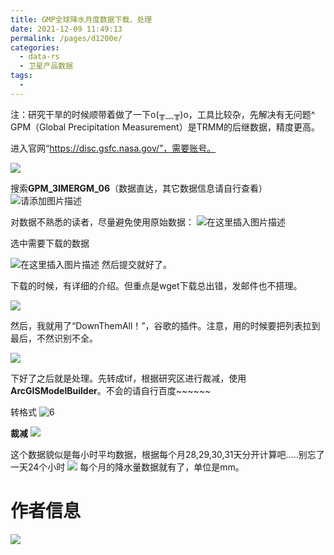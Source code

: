 ```yaml
---
title: GMP全球降水月度数据下载、处理
date: 2021-12-09 11:49:13
permalink: /pages/d1200e/
categories: 
  - data-rs
  - 卫星产品数据
tags: 
  - 
---
```

注：研究干旱的时候顺带着做了一下o(╥﹏╥)o，工具比较杂，先解决有无问题^
GPM（Global Precipitation Measurement）是TRMM的后继数据，精度更高。

进入官网“https://disc.gsfc.nasa.gov/”，需要账号。

![](https://gitee.com/kitmyfaceplease/image_upload/raw/master/img/202112081610994.png)

搜索**GPM_3IMERGM_06**（数据直达，其它数据信息请自行查看）![请添加图片描述](https://img-blog.csdnimg.cn/494bb56461d442cc87e29d20a72c4fe0.png?x-oss-process=image/watermark,type_d3F5LXplbmhlaQ,shadow_50,text_Q1NETiBA6ZSQ5aSa5a6d55qE5Zyw55CG56m66Ze0,size_20,color_FFFFFF,t_70,g_se,x_16)

对数据不熟悉的读者，尽量避免使用原始数据：
![在这里插入图片描述](https://img-blog.csdnimg.cn/d473d7e466b3402c9d77999bd5170874.png?x-oss-process=image/watermark,type_d3F5LXplbmhlaQ,shadow_50,text_Q1NETiBA6ZSQ5aSa5a6d55qE5Zyw55CG56m66Ze0,size_20,color_FFFFFF,t_70,g_se,x_16)

选中需要下载的数据

![在这里插入图片描述](https://img-blog.csdnimg.cn/97add828fdfd408fa2f37fdfbe234740.png?x-oss-process=image/watermark,type_d3F5LXplbmhlaQ,shadow_50,text_Q1NETiBA6ZSQ5aSa5a6d55qE5Zyw55CG56m66Ze0,size_20,color_FFFFFF,t_70,g_se,x_16)
然后提交就好了。

下载的时候，有详细的介绍。但重点是wget下载总出错，发邮件也不搭理。

![](https://gitee.com/kitmyfaceplease/image_upload/raw/master/img/202112081559824.png)

然后，我就用了“DownThemAll！”，谷歌的插件。注意，用的时候要把列表拉到最后，不然识别不全。

![](https://gitee.com/kitmyfaceplease/image_upload/raw/master/img/202112081614802.png)

下好了之后就是处理。先转成tif，根据研究区进行裁减，使用**ArcGISModelBuilder**。不会的请自行百度~~~~~~

转格式
![6](F:\BaiduNetdiskWorkspace\遥感学习与实践\博客\建站\ruiduobao.com\收集的文档\GPM全球降水\图片\6.png)

**裁减**
![](https://gitee.com/kitmyfaceplease/image_upload/raw/master/img/202112081557693.png)



这个数据貌似是每小时平均数据，根据每个月28,29,30,31天分开计算吧.....别忘了一天24个小时
![](https://gitee.com/kitmyfaceplease/image_upload/raw/master/img/202112081557863.png)
每个月的降水量数据就有了，单位是mm。
# 作者信息
![](https://gitee.com/kitmyfaceplease/image_upload/raw/master/img/202112081720066.png)
